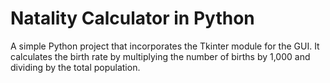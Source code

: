 # Natality Calculator in Python

A simple Python project that incorporates the Tkinter module for the GUI. It calculates the birth rate by multiplying the number of births by 1,000 and dividing by the total population.
